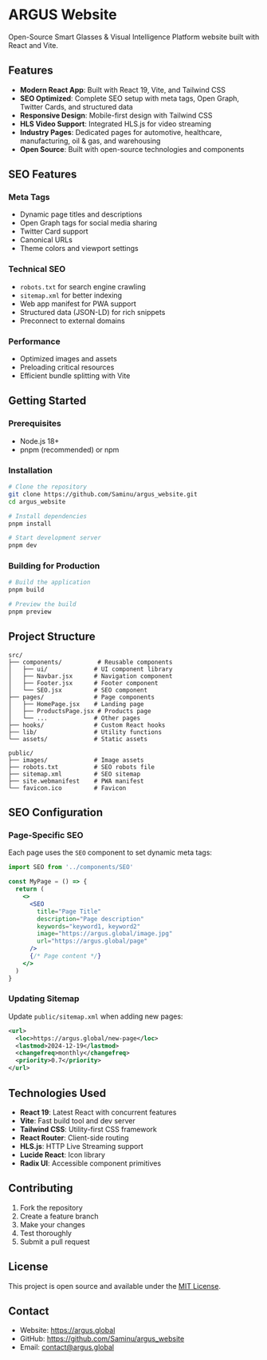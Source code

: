 # ARGUS Website

Open-Source Smart Glasses & Visual Intelligence Platform website built with React and Vite.

## Features

- **Modern React App**: Built with React 19, Vite, and Tailwind CSS
- **SEO Optimized**: Complete SEO setup with meta tags, Open Graph, Twitter Cards, and structured data
- **Responsive Design**: Mobile-first design with Tailwind CSS
- **HLS Video Support**: Integrated HLS.js for video streaming
- **Industry Pages**: Dedicated pages for automotive, healthcare, manufacturing, oil & gas, and warehousing
- **Open Source**: Built with open-source technologies and components

## SEO Features

### Meta Tags
- Dynamic page titles and descriptions
- Open Graph tags for social media sharing
- Twitter Card support
- Canonical URLs
- Theme colors and viewport settings

### Technical SEO
- `robots.txt` for search engine crawling
- `sitemap.xml` for better indexing
- Web app manifest for PWA support
- Structured data (JSON-LD) for rich snippets
- Preconnect to external domains

### Performance
- Optimized images and assets
- Preloading critical resources
- Efficient bundle splitting with Vite

## Getting Started

### Prerequisites
- Node.js 18+ 
- pnpm (recommended) or npm

### Installation

```bash
# Clone the repository
git clone https://github.com/Saminu/argus_website.git
cd argus_website

# Install dependencies
pnpm install

# Start development server
pnpm dev
```

### Building for Production

```bash
# Build the application
pnpm build

# Preview the build
pnpm preview
```

## Project Structure

```
src/
├── components/          # Reusable components
│   ├── ui/             # UI component library
│   ├── Navbar.jsx      # Navigation component
│   ├── Footer.jsx      # Footer component
│   └── SEO.jsx         # SEO component
├── pages/              # Page components
│   ├── HomePage.jsx    # Landing page
│   ├── ProductsPage.jsx # Products page
│   └── ...             # Other pages
├── hooks/              # Custom React hooks
├── lib/                # Utility functions
└── assets/             # Static assets

public/
├── images/             # Image assets
├── robots.txt          # SEO robots file
├── sitemap.xml         # SEO sitemap
├── site.webmanifest    # PWA manifest
└── favicon.ico         # Favicon
```

## SEO Configuration

### Page-Specific SEO
Each page uses the `SEO` component to set dynamic meta tags:

```jsx
import SEO from '../components/SEO'

const MyPage = () => {
  return (
    <>
      <SEO 
        title="Page Title"
        description="Page description"
        keywords="keyword1, keyword2"
        image="https://argus.global/image.jpg"
        url="https://argus.global/page"
      />
      {/* Page content */}
    </>
  )
}
```

### Updating Sitemap
Update `public/sitemap.xml` when adding new pages:

```xml
<url>
  <loc>https://argus.global/new-page</loc>
  <lastmod>2024-12-19</lastmod>
  <changefreq>monthly</changefreq>
  <priority>0.7</priority>
</url>
```

## Technologies Used

- **React 19**: Latest React with concurrent features
- **Vite**: Fast build tool and dev server
- **Tailwind CSS**: Utility-first CSS framework
- **React Router**: Client-side routing
- **HLS.js**: HTTP Live Streaming support
- **Lucide React**: Icon library
- **Radix UI**: Accessible component primitives

## Contributing

1. Fork the repository
2. Create a feature branch
3. Make your changes
4. Test thoroughly
5. Submit a pull request

## License

This project is open source and available under the [MIT License](LICENSE).

## Contact

- Website: https://argus.global
- GitHub: https://github.com/Saminu/argus_website
- Email: contact@argus.global
